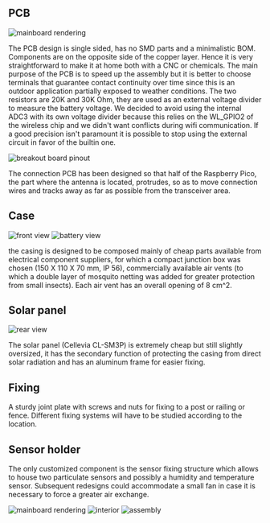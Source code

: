 ## PCB
 
![mainboard rendering](https://github.com/aleppax/outdoorPMstation/blob/base/casing/fatherboard_oPMs.jpg "mainboard")

The PCB design is single sided, has no SMD parts and a minimalistic BOM. Components are on the opposite side of the copper layer. 
Hence it is very straightforward to make it at home both with a CNC or chemicals. 
The main purpose of the PCB is to speed up the assembly but it is better to choose 
terminals that guarantee contact continuity over time since this is an outdoor application partially exposed to weather conditions.
The two resistors are 20K and 30K Ohm, they are used as an external voltage divider to measure the battery voltage. 
We decided to avoid using the internal ADC3 with its own voltage divider because this relies on the WL_GPIO2 of the wireless chip and we didn't want conflicts during wifi communication. If a good precision isn't paramount it is possible to stop using the external circuit in favor of the builtin one.

![breakout board pinout](https://github.com/aleppax/outdoorPMstation/blob/base/casing/breakout_board_pinout.jpg "breakout board")

The connection PCB has been designed so that half of the Raspberry Pico, the part where the antenna is located, protrudes, so as to move connection wires and tracks away as far as possible from the transceiver area.

## Case

![front view](https://github.com/aleppax/outdoorPMstation/blob/base/casing/pictures/case_1.jpeg "case front view")
![battery view](https://github.com/aleppax/outdoorPMstation/blob/base/casing/pictures/case_3.jpeg "4V battery inside")

the casing is designed to be composed mainly of cheap parts available from electrical component suppliers, for which a compact junction box was chosen (150 X 110 X 70 mm, IP 56), commercially available air vents (to which a double layer of mosquito netting was added for greater protection from small insects). Each air vent has an overall opening of 8 cm^2.

## Solar panel

![rear view](https://github.com/aleppax/outdoorPMstation/blob/base/casing/pictures/case_4.jpeg "case rear view")

The solar panel (Cellevia CL-SM3P) is extremely cheap but still slightly oversized, it has the secondary function of protecting the casing from direct solar radiation and has an aluminum frame for easier fixing.

## Fixing 

A sturdy joint plate with screws and nuts for fixing to a post or railing or fence. Different fixing systems will have to be studied according to the location.

## Sensor holder

The only customized component is the sensor fixing structure which allows to house two particulate sensors and possibly a humidity and temperature sensor. Subsequent redesigns could accommodate a small fan in case it is necessary to force a greater air exchange.

![mainboard rendering](https://github.com/aleppax/outdoorPMstation/blob/base/casing/sensor_tunnel.jpg "sensor tunnel")
![interior](https://github.com/aleppax/outdoorPMstation/blob/base/casing/pictures/case_interior.jpeg "case interior view")
![assembly](https://github.com/aleppax/outdoorPMstation/blob/base/casing/pictures/case_2.jpeg "3D printing the sensor holder")

